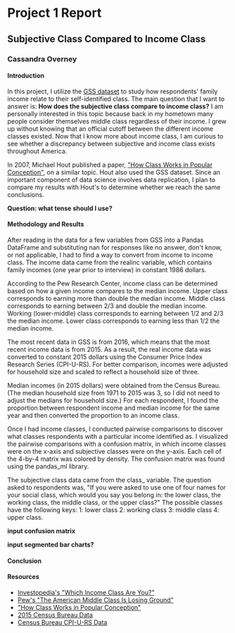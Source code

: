 # Project 1 Report

## Subjective Class Compared to Income Class

### Cassandra Overney

#### Introduction
In this project, I utilize the [GSS dataset](https://gssdataexplorer.norc.org/) to study how respondents' family income relate to their self-identified class. The main question that I want to answer is: **How does the subjective class compare to income class?** I am personally interested in this topic because back in my hometown many people consider themselves middle class regardless of their income. I grew up without knowing that an official cutoff between the different income classes existed. Now that I know more about income class, I am curious to see whether a discrepancy between subjective and income class exists throughout America.

In 2007, Michael Hout published a paper, ["How Class Works in Popular Conception"](http://ucdata.berkeley.edu/rsfcensus/papers/Hout-ClassIDJan07.pdf), on a similar topic. Hout also used the GSS dataset. Since an important component of data science involves data replication, I plan to compare my results with Hout's to determine whether we reach the same conclusions.

**Question: what tense should I use?**

#### Methodology and Results
After reading in the data for a few variables from GSS into a Pandas DataFrame and substituting nan for responses like no answer, don't know, or not applicable, I had to find a way to convert from income to income class. The income data came from the realinc variable, which contains family incomes (one year prior to interview) in constant 1986 dollars.

According to the Pew Research Center, income class can be determined based on how a given income compares to the median income. Upper class corresponds to earning more than double the median income. Middle class corresponds to earning between 2/3 and double the median income. Working (lower-middle) class corresponds to earning between 1/2 and 2/3 the median income. Lower class corresponds to earning less than 1/2 the median income.

The most recent data in GSS is from 2016, which means that the most recent income data is from 2015. As a result, the real income data was converted to constant 2015 dollars using the Consumer Price Index Research Series (CPI-U-RS). For better comparison, incomes were adjusted for household size and scaled to reflect a household size of three.

Median incomes (in 2015 dollars) were obtained from the Census Bureau. (The median household size from 1971 to 2015 was 3, so I did not need to adjust the medians for household size.) For each respondent, I found the proportion between respondent income and median income for the same year and then converted the proportion to an income class.

Once I had income classes, I conducted pairwise comparisons to discover what classes respondents with a particular income identified as. I visualized the pairwise comparisons with a confusion matrix, in which income classes were on the x-axis and subjective classes were on the y-axis. Each cell of the 4-by-4 matrix was colored by density. The confusion matrix was found using the pandas_ml library.  

The subjective class data came from the class_ variable. The question asked to respondents was, "If you were asked to use one of four names for your social class, which would you say you belong in: the lower class, the working class, the middle class, or the upper class?" The possible classes have the following keys: 1: lower class 2: working class 3: middle class 4: upper class.

**input confusion matrix**

**input segmented bar charts?**

#### Conclusion

#### Resources
- [Investopedia's "Which Income Class Are You?"](https://www.investopedia.com/financial-edge/0912/which-income-class-are-you.aspx)
- [Pew's "The American Middle Class Is Losing Ground"](http://www.pewsocialtrends.org/2015/12/09/the-american-middle-class-is-losing-ground/#fnref-21084-7)
- ["How Class Works in Popular Conception"](http://ucdata.berkeley.edu/rsfcensus/papers/Hout-ClassIDJan07.pdf)
- [2015 Census Bureau Data](https://www.census.gov/library/publications/2016/demo/p60-256.html)
- [Census Bureau CPI-U-RS Data](https://www.census.gov/topics/income-poverty/income/guidance/current-vs-constant-dollars.html)
